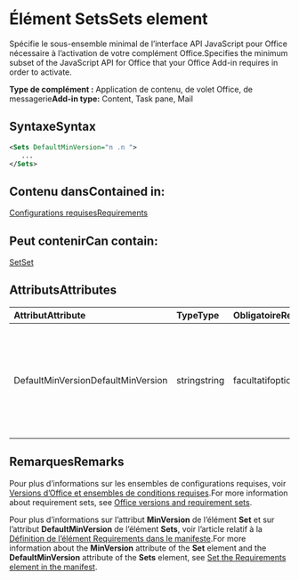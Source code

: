 # <a name="sets-element"></a><span data-ttu-id="136ee-101">Élément Sets</span><span class="sxs-lookup"><span data-stu-id="136ee-101">Sets element</span></span>

<span data-ttu-id="136ee-102">Spécifie le sous-ensemble minimal de l’interface API JavaScript pour Office nécessaire à l’activation de votre complément Office.</span><span class="sxs-lookup"><span data-stu-id="136ee-102">Specifies the minimum subset of the JavaScript API for Office that your Office Add-in requires in order to activate.</span></span>

<span data-ttu-id="136ee-103">**Type de complément :** Application de contenu, de volet Office, de messagerie</span><span class="sxs-lookup"><span data-stu-id="136ee-103">**Add-in type:** Content, Task pane, Mail</span></span>

## <a name="syntax"></a><span data-ttu-id="136ee-104">Syntaxe</span><span class="sxs-lookup"><span data-stu-id="136ee-104">Syntax</span></span>

```XML
<Sets DefaultMinVersion="n .n ">
   ...
</Sets>
```

## <a name="contained-in"></a><span data-ttu-id="136ee-105">Contenu dans</span><span class="sxs-lookup"><span data-stu-id="136ee-105">Contained in:</span></span>

[<span data-ttu-id="136ee-106">Configurations requises</span><span class="sxs-lookup"><span data-stu-id="136ee-106">Requirements</span></span>](requirements.md)

## <a name="can-contain"></a><span data-ttu-id="136ee-107">Peut contenir</span><span class="sxs-lookup"><span data-stu-id="136ee-107">Can contain:</span></span>

[<span data-ttu-id="136ee-108">Set</span><span class="sxs-lookup"><span data-stu-id="136ee-108">Set</span></span>](set.md)

## <a name="attributes"></a><span data-ttu-id="136ee-109">Attributs</span><span class="sxs-lookup"><span data-stu-id="136ee-109">Attributes</span></span>

|<span data-ttu-id="136ee-110">**Attribut**</span><span class="sxs-lookup"><span data-stu-id="136ee-110">**Attribute**</span></span>|<span data-ttu-id="136ee-111">**Type**</span><span class="sxs-lookup"><span data-stu-id="136ee-111">**Type**</span></span>|<span data-ttu-id="136ee-112">**Obligatoire**</span><span class="sxs-lookup"><span data-stu-id="136ee-112">**Required**</span></span>|<span data-ttu-id="136ee-113">**Description**</span><span class="sxs-lookup"><span data-stu-id="136ee-113">**Description**</span></span>|
|:-----|:-----|:-----|:-----|
|<span data-ttu-id="136ee-114">DefaultMinVersion</span><span class="sxs-lookup"><span data-stu-id="136ee-114">DefaultMinVersion</span></span>|<span data-ttu-id="136ee-115">string</span><span class="sxs-lookup"><span data-stu-id="136ee-115">string</span></span>|<span data-ttu-id="136ee-116">facultatif</span><span class="sxs-lookup"><span data-stu-id="136ee-116">optional</span></span>|<span data-ttu-id="136ee-p101">Spécifie la valeur de l’attribut **MinVersion** par défaut pour tous les éléments [Set](set.md) enfants. La valeur par défaut est « 1.1 ».</span><span class="sxs-lookup"><span data-stu-id="136ee-p101">Specifies the default  **MinVersion** attribute value for all child [Set](set.md) elements. The default value is "1.1".</span></span>|

## <a name="remarks"></a><span data-ttu-id="136ee-119">Remarques</span><span class="sxs-lookup"><span data-stu-id="136ee-119">Remarks</span></span>

<span data-ttu-id="136ee-120">Pour plus d’informations sur les ensembles de configurations requises, voir [Versions d’Office et ensembles de conditions requises](https://docs.microsoft.com/office/dev/add-ins/develop/office-versions-and-requirement-sets).</span><span class="sxs-lookup"><span data-stu-id="136ee-120">For more information about requirement sets, see [Office versions and requirement sets](https://docs.microsoft.com/office/dev/add-ins/develop/office-versions-and-requirement-sets).</span></span>

<span data-ttu-id="136ee-121">Pour plus d’informations sur l’attribut **MinVersion** de l’élément **Set** et sur l’attribut **DefaultMinVersion** de l’élément **Sets**, voir l’article relatif à la [Définition de l’élément Requirements dans le manifeste](https://docs.microsoft.com/office/dev/add-ins/develop/specify-office-hosts-and-api-requirements#set-the-requirements-element-in-the-manifest).</span><span class="sxs-lookup"><span data-stu-id="136ee-121">For more information about the  **MinVersion** attribute of the **Set** element and the **DefaultMinVersion** attribute of the **Sets** element, see [Set the Requirements element in the manifest](https://docs.microsoft.com/office/dev/add-ins/develop/specify-office-hosts-and-api-requirements#set-the-requirements-element-in-the-manifest).</span></span>

